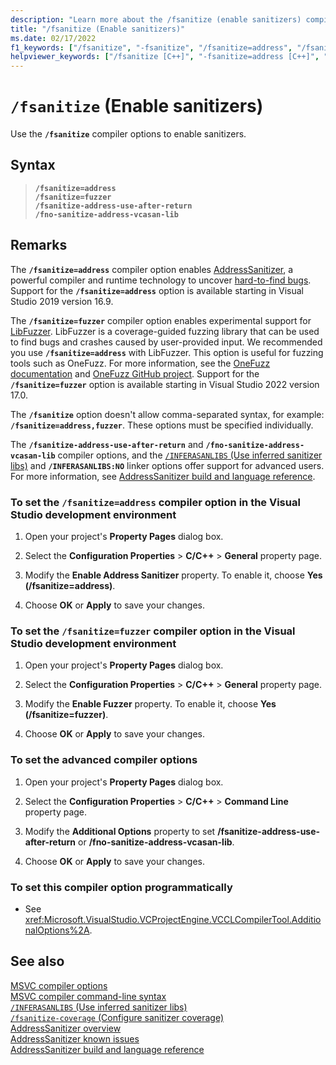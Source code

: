 ```yaml
---
description: "Learn more about the /fsanitize (enable sanitizers) compiler option"
title: "/fsanitize (Enable sanitizers)"
ms.date: 02/17/2022
f1_keywords: ["/fsanitize", "-fsanitize", "/fsanitize=address", "/fsanitize=fuzzer", "/fsanitize-address-use-after-return", "-fsanitize-address-use-after-return", "/fno-sanitize-address-vcasan-lib", "-fno-sanitize-address-vcasan-lib", "VC.Project.VCCLCompilerTool.EnableASAN"]
helpviewer_keywords: ["/fsanitize [C++]", "-fsanitize=address [C++]", "address sanitizer compiler option [C++]", "/fsanitize-address-use-after-return", "/fno-sanitize-address-vcasan-lib"]
---
```

# `/fsanitize` (Enable sanitizers)

Use the **`/fsanitize`** compiler options to enable sanitizers.

## Syntax

> **`/fsanitize=address`**\
> **`/fsanitize=fuzzer`**\
> **`/fsanitize-address-use-after-return`**\
> **`/fno-sanitize-address-vcasan-lib`**

## Remarks

The **`/fsanitize=address`** compiler option enables [AddressSanitizer](../../sanitizers/asan.md), a powerful compiler and runtime technology to uncover [hard-to-find bugs](../../sanitizers/asan.md#error-types). Support for the **`/fsanitize=address`** option is available starting in Visual Studio 2019 version 16.9.

The **`/fsanitize=fuzzer`** compiler option enables experimental support for [LibFuzzer](https://releases.llvm.org/3.8.0/docs/LibFuzzer.html). LibFuzzer is a coverage-guided fuzzing library that can be used to find bugs and crashes caused by user-provided input. We recommended you use **`/fsanitize=address`** with LibFuzzer. This option is useful for fuzzing tools such as OneFuzz. For more information, see the [OneFuzz documentation](https://www.microsoft.com/research/project/project-onefuzz/) and [OneFuzz GitHub project](https://github.com/microsoft/onefuzz). Support for the **`/fsanitize=fuzzer`** option is available starting in Visual Studio 2022 version 17.0.

The **`/fsanitize`** option doesn't allow comma-separated syntax, for example: **`/fsanitize=address,fuzzer`**. These options must be specified individually.

The **`/fsanitize-address-use-after-return`** and **`/fno-sanitize-address-vcasan-lib`** compiler options, and the [`/INFERASANLIBS` (Use inferred sanitizer libs)](./inferasanlibs.md) and **`/INFERASANLIBS:NO`** linker options offer support for advanced users. For more information, see [AddressSanitizer build and language reference](../../sanitizers/asan-building.md).

### To set the **`/fsanitize=address`** compiler option in the Visual Studio development environment

1. Open your project's **Property Pages** dialog box.

1. Select the **Configuration Properties** > **C/C++** > **General** property page.

1. Modify the **Enable Address Sanitizer** property. To enable it, choose **Yes (/fsanitize=address)**.

1. Choose **OK** or **Apply** to save your changes.

### To set the **`/fsanitize=fuzzer`** compiler option in the Visual Studio development environment

1. Open your project's **Property Pages** dialog box.

1. Select the **Configuration Properties** > **C/C++** > **General** property page.

1. Modify the **Enable Fuzzer** property. To enable it, choose **Yes (/fsanitize=fuzzer)**.

1. Choose **OK** or **Apply** to save your changes.

### To set the advanced compiler options

1. Open your project's **Property Pages** dialog box.

1. Select the **Configuration Properties** > **C/C++** > **Command Line** property page.

1. Modify the **Additional Options** property to set **/fsanitize-address-use-after-return** or **/fno-sanitize-address-vcasan-lib**.

1. Choose **OK** or **Apply** to save your changes.

### To set this compiler option programmatically

- See <xref:Microsoft.VisualStudio.VCProjectEngine.VCCLCompilerTool.AdditionalOptions%2A>.

## See also

[MSVC compiler options](compiler-options.md)\
[MSVC compiler command-line syntax](compiler-command-line-syntax.md)\
[`/INFERASANLIBS` (Use inferred sanitizer libs)](./inferasanlibs.md)\
[`/fsanitize-coverage` (Configure sanitizer coverage)](fsanitize-coverage.md)\
[AddressSanitizer overview](../../sanitizers/asan.md)\
[AddressSanitizer known issues](../../sanitizers/asan-known-issues.md)\
[AddressSanitizer build and language reference](../../sanitizers/asan-building.md)
